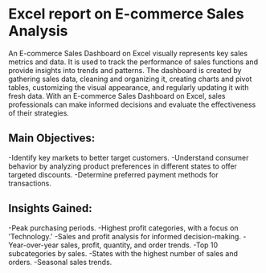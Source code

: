 # Excel report on E-commerce Sales Analysis

An E-commerce Sales Dashboard on Excel visually represents key sales metrics and data. 
It is used to track the performance of sales functions and provide insights into trends and patterns. 
The dashboard is created by gathering sales data, cleaning and organizing it, creating charts and
pivot tables, customizing the visual appearance, and regularly updating it with fresh data. With 
an E-commerce Sales Dashboard on Excel, sales professionals can make informed decisions and evaluate 
the effectiveness of their strategies.

## Main Objectives:

-Identify key markets to better target customers.
-Understand consumer behavior by analyzing product preferences in different states to offer targeted discounts.
-Determine preferred payment methods for transactions.

## Insights Gained:

-Peak purchasing periods.
-Highest profit categories, with a focus on 'Technology.'
-Sales and profit analysis for informed decision-making.
-Year-over-year sales, profit, quantity, and order trends.
-Top 10 subcategories by sales.
-States with the highest number of sales and orders.
-Seasonal sales trends.
